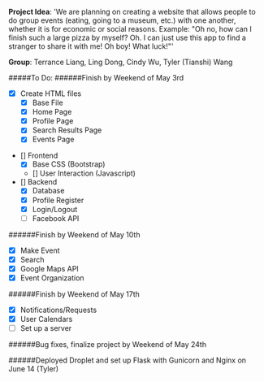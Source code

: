 **Project Idea**: 'We are planning on creating a website that allows people to do group events (eating, going to a museum, etc.) with one another, whether it is for economic or social reasons.
Example: "Oh no, how can I finish such a large pizza by myself? Oh. I can just use this app to find a stranger to share it with me! Oh boy! What luck!"'

**Group**: Terrance Liang, Ling Dong, Cindy Wu, Tyler (Tianshi) Wang

#####To Do:
######Finish by Weekend of May 3rd
- [x] Create HTML files
  -  [x] Base File
  -  [x] Home Page
  -  [x] Profile Page
  -  [x] Search Results Page
  -  [x] Events Page
- [] Frontend
  -  [x] Base CSS (Bootstrap)
  -  [] User Interaction (Javascript)
- [] Backend
  -  [x] Database  
  -  [x] Profile Register
  -  [x] Login/Logout
  -  [ ] Facebook API

######Finish by Weekend of May 10th

  -  [x] Make Event
  -  [x] Search
  -  [x] Google Maps API
  -  [x] Event Organization

######Finish by Weekend of May 17th

  -  [x] Notifications/Requests
  -  [x] User Calendars
  -  [ ] Set up a server

######Bug fixes, finalize project by Weekend of May 24th

######Deployed Droplet and set up Flask with Gunicorn and Nginx on June 14 (Tyler)

